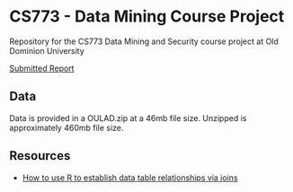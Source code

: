 # CS773 - Data Mining Course Project
Repository for the CS773 Data Mining and Security course project at Old Dominion University

[Submitted Report](./docs/submission/main.pdf)

## Data
Data is provided in a OULAD.zip at a 46mb file size. Unzipped is approximately 460mb file size.

## Resources

- [How to use R to establish data table relationships via joins](https://stackoverflow.com/questions/1299871/how-to-join-merge-data-frames-inner-outer-left-right)
